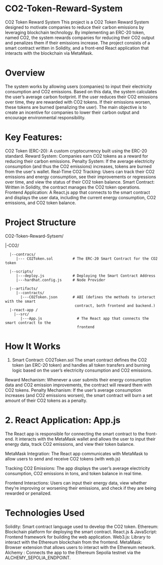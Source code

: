 # CO2-Token-Reward-System
CO2 Token Reward System
This project is a CO2 Token Reward System designed to motivate companies to reduce their carbon emissions by leveraging blockchain technology. By implementing an ERC-20 token, named CO2, the system rewards companies for reducing their CO2 output and penalizes them if their emissions increase. The project consists of a smart contract written in Solidity, and a front-end React application that interacts with the blockchain via MetaMask.

# Overview
The system works by allowing users (companies) to input their electricity consumption and CO2 emissions. Based on this data, the system calculates the user’s average carbon footprint. If the user reduces their CO2 emissions over time, they are rewarded with CO2 tokens. If their emissions worsen, these tokens are burned (penalizing the user). The main objective is to create an incentive for companies to lower their carbon output and encourage environmental responsibility.

# Key Features:
CO2 Token (ERC-20): A custom cryptocurrency built using the ERC-20 standard.
Reward System: Companies earn CO2 tokens as a reward for reducing their carbon emissions.
Penalty System: If the average electricity consumption (and thus the CO2 emissions) increases, tokens are burned from the user's wallet.
Real-Time CO2 Tracking: Users can track their CO2 emissions and energy consumption, see their improvements or regressions over time, and view the status of their CO2 token balance.
Smart Contract: Written in Solidity, the contract manages the CO2 token operations.
Frontend Application: A React.js app that connects to the smart contract and displays the user data, including the current energy consumption, CO2 emissions, and CO2 token balance.


# Project Structure

CO2-Token-Reward-Sytsem/

   |-CO2/
   
      |--contracs/
         |--- CO2Token.sol         # The ERC-20 Smart Contract for the CO2 token
         
      |--scripts/
         |---deploy.js             # Deploying the Smart Contract Address   
         |---hardhat.config.js     # Node Provider
         
      |--artifacts/   
         |--contracts/ 
           |---CO2Token.json       # ABI (defines the methods to interact with the smart 
                                    contract, both frontend and backend.)    
      |-react-app /
        |--src/
           |---App.js                # The React app that connects the smart contract to the 
                                     frontend

  

# How It Works
1. Smart Contract: CO2Token.sol
The smart contract defines the CO2 token (an ERC-20 token) and handles all token transfers and burning logic based on the user’s electricity consumption and CO2 emissions.

Reward Mechanism: Whenever a user submits their energy consumption data and CO2 emission improvements, the contract will reward them with CO2 tokens.
Penalty Mechanism: If the user’s average consumption increases (and CO2 emissions worsen), the smart contract will burn a set amount of their CO2 tokens as a penalty.

# 2. React Application: App.js
The React app is responsible for connecting the smart contract to the front-end. It interacts with the MetaMask wallet and allows the user to input their energy data, track CO2 emissions, and view their token balance.

MetaMask Integration: The React app communicates with MetaMask to allow users to send and receive CO2 tokens (with web.js)

Tracking CO2 Emissions: The app displays the user’s average electricity consumption, CO2 emissions in tons, and token balance in real time.

Frontend Interactions: Users can input their energy data, view whether they’re improving or worsening their emissions, and check if they are being rewarded or penalized.

# Technologies Used
Solidity: Smart contract language used to develop the CO2 token.
Ethereum: Blockchain platform for deploying the smart contract.
React.js & JavaScript: Frontend framework for building the web application.
Web3.js: Library to interact with the Ethereum blockchain from the frontend.
MetaMask: Browser extension that allows users to interact with the Ethereum network.
Alchemy : Connects the app to the Ethereum Sepolia testnet via the ALCHEMY_SEPOLIA_ENDPOINT.

